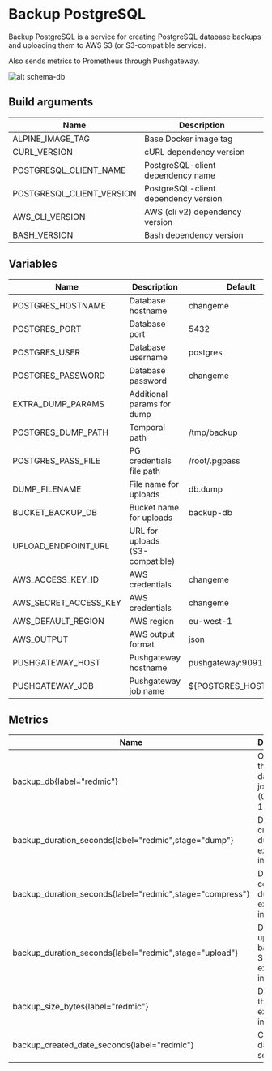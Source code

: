 # Backup PostgreSQL

Backup PostgreSQL is a service for creating PostgreSQL database backups and uploading them to AWS S3 (or S3-compatible service).

Also sends metrics to Prometheus through Pushgateway.

![alt schema-db](images/schema-backup-db.png)

## Build arguments

| Name | Description |
|-|-|
| ALPINE_IMAGE_TAG | Base Docker image tag |
| CURL_VERSION | cURL dependency version |
| POSTGRESQL_CLIENT_NAME | PostgreSQL-client dependency name |
| POSTGRESQL_CLIENT_VERSION | PostgreSQL-client dependency version |
| AWS_CLI_VERSION | AWS (cli v2) dependency version |
| BASH_VERSION | Bash dependency version |

## Variables

| Name | Description | Default |
|-|-|-|
| POSTGRES_HOSTNAME | Database hostname | changeme |
| POSTGRES_PORT | Database port | 5432 |
| POSTGRES_USER | Database username | postgres |
| POSTGRES_PASSWORD | Database password | changeme |
| EXTRA_DUMP_PARAMS | Additional params for dump | |
| POSTGRES_DUMP_PATH | Temporal path | /tmp/backup |
| POSTGRES_PASS_FILE | PG credentials file path | /root/.pgpass |
| DUMP_FILENAME | File name for uploads | db.dump |
| BUCKET_BACKUP_DB | Bucket name for uploads | backup-db |
| UPLOAD_ENDPOINT_URL | URL for uploads (S3-compatible) | |
| AWS_ACCESS_KEY_ID | AWS credentials | changeme |
| AWS_SECRET_ACCESS_KEY | AWS credentials | changeme |
| AWS_DEFAULT_REGION | AWS region | eu-west-1 |
| AWS_OUTPUT | AWS output format | json |
| PUSHGATEWAY_HOST | Pushgateway hostname | pushgateway:9091 |
| PUSHGATEWAY_JOB | Pushgateway job name | ${POSTGRES_HOSTNAME} |

## Metrics

| Name | Description |
|-|-|
| backup_db{label="redmic"} | Outcome of the backup database job (0=failed, 1=success) |
| backup_duration_seconds{label="redmic",stage="dump"} | Duration of create dump execution in seconds |
| backup_duration_seconds{label="redmic",stage="compress"} | Duration of compress dump execution in seconds |
| backup_duration_seconds{label="redmic",stage="upload"} | Duration of upload backup to S3 execution in seconds |
| backup_size_bytes{label="redmic"} | Duration of the script execution in seconds |
| backup_created_date_seconds{label="redmic"} | Created date in seconds |
